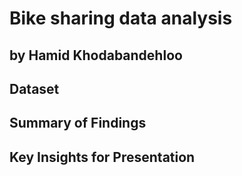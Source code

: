 # Bike sharing data analysis
## by Hamid Khodabandehloo


## Dataset

> 


## Summary of Findings

> 


## Key Insights for Presentation

> 
